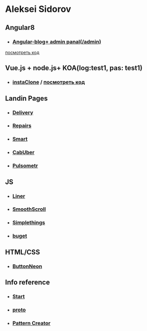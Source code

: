 # Aleksei Sidorov

## Angular8  
* ### [Angular-blog+ admin panal(/admin)](https://angular-blog-ed2e5.firebaseapp.com)
[посмотреть код](https://github.com/alekseisidorov1994/allAboutAngular)

## Vue.js + node.js+ KOA(log:test1, pas: test1)
* ### [instaClone](http://176.99.12.17/wall) / [посмотреть код](https://github.com/alekseisidorov1994/vue-serve)  
## Landin Pages
* ### [Delivery](https://alekseisidorov1994.github.io/landingPage/glopt/src/)
* ### [Repairs](https://alekseisidorov1994.github.io/landingPage/pageBuild/src/)
* ### [Smart](https://alekseisidorov1994.github.io/landingPage/pagefms/src/)
* ### [CabUber](https://alekseisidorov1994.github.io/landingPage/uberCab/src/)
* ### [Pulsometr](https://alekseisidorov1994.github.io/landingPage/pulsometr/dist/)
## JS
* ### [Liner](https://alekseisidorov1994.github.io/canvasJs/liner/)
* ### [SmoothScroll](https://alekseisidorov1994.github.io/JS/scrollAndMenu/src/)
* ### [Simplethings](https://alekseisidorov1994.github.io/JS/yoga/)
* ### [buget](https://alekseisidorov1994.github.io/JS/budgetApp/src/)
## HTML/CSS
* ### [ButtonNeon](https://alekseisidorov1994.github.io/htmlCss/btn/)

## Info reference
* ### [Start](https://github.com/alekseisidorov1994/Lesson1/blob/master/README.md)
* ### [__proto__](https://github.com/alekseisidorov1994/lesson2)
* ### [Pattern Creator](https://github.com/alekseisidorov1994/Lesson3) 
